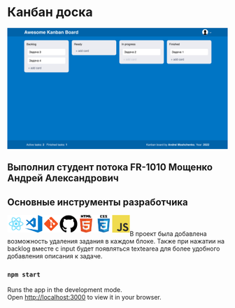 #  Канбан доска

<img align="center" alt="Канбанчик" src="https://github.com/AndrewMosh/Kanban-board/blob/master/src/kanban.png/">

## Выполнил студент потока FR-1010 Мощенко Андрей Александрович

## Основные инструменты разработчика

<img align="left" alt="React" width="40px" src="https://github.com/AndrewMosh/AndrewMosh/blob/main/icons/react.png"/>
<img align="left" alt="VS" width="40px" src="https://github.com/AndrewMosh/AndrewMosh/blob/main/icons/vs-code.png"/>
<img align="left" alt="Git" width="40px" src="https://github.com/AndrewMosh/AndrewMosh/blob/main/icons/git.png"/>
<img align="left" alt="GitHub" width="40px" src="https://github.com/AndrewMosh/AndrewMosh/blob/main/icons/github.png"/>
<img align="left" alt="HTML5" width="40px" src="https://github.com/AndrewMosh/AndrewMosh/blob/main/icons/html5.png"/>
<img align="left" alt="СSS3" width="40px" src="https://github.com/AndrewMosh/AndrewMosh/blob/main/icons/css3.png"/>
<img align="left" alt="JS" width="40px" src="https://github.com/AndrewMosh/AndrewMosh/blob/main/icons/javascript.png"/>

<br/>
<br/>
В проект  была добавлена возможность удаления задания в каждом блоке. Также при нажатии на backlog вместе с input  будет появляться textearea для более удобного  добавления описания к задаче.

### `npm start`

Runs the app in the development mode.\
Open [http://localhost:3000](http://localhost:3000) to view it in your browser.
